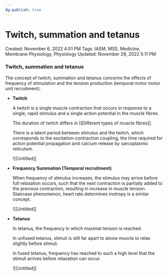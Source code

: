 ```yaml
---
dg-publish: true
---
```


# Twitch, summation and tetanus

Created: November 6, 2022 4:01 PM
Tags: IASM, MSS, Medicine, Membrane Physiology, Physiology
Updated: November 29, 2022 5:11 PM

### Twitch, summation and tetanus

The concept of twitch, summation and tetanus concerns the effects of frequency of stimulation and the tension production (temporal motor motor unit recruitment).

- ************Twitch************
    
    A twitch is a single muscle contraction that occurs in response to a single, rapid stimulus and a single action potential in the muscle fibres.
    
    The duration of twitch differs in [[Different types of muscle fibres]].
    
    There is a latent period between stimulus and the twitch, which corresponds to the excitation-contraction coupling, the time required for action potential propagation and calcium release by sarcoplasmic reticulum.
    
    ![[Untitled]]
    
- ******************Frequency Summation (Temporal recruitment)******************
    
    When frequency of stimulus increases, the stimulus may arrive before full relaxation occurs, such that the next contraction is partially added to the previous contraction, resulting in increase in muscle tension. Staircase phenomenon, heart rate determines inotropy is a similar concept.
    
    ![[Untitled]]
    
- **************Tetanus**************
    
    In tetanus, the frequency in which maximal tension is reached.
    
    In unfused tetanus, stimuli is still far apart to aloow muscle to relax slightly before stimuli.
    
    In fused tetanus, frequency has reached to such a high level that the stimuli arrives before relaxation can occur.
    
    ![[Untitled]]